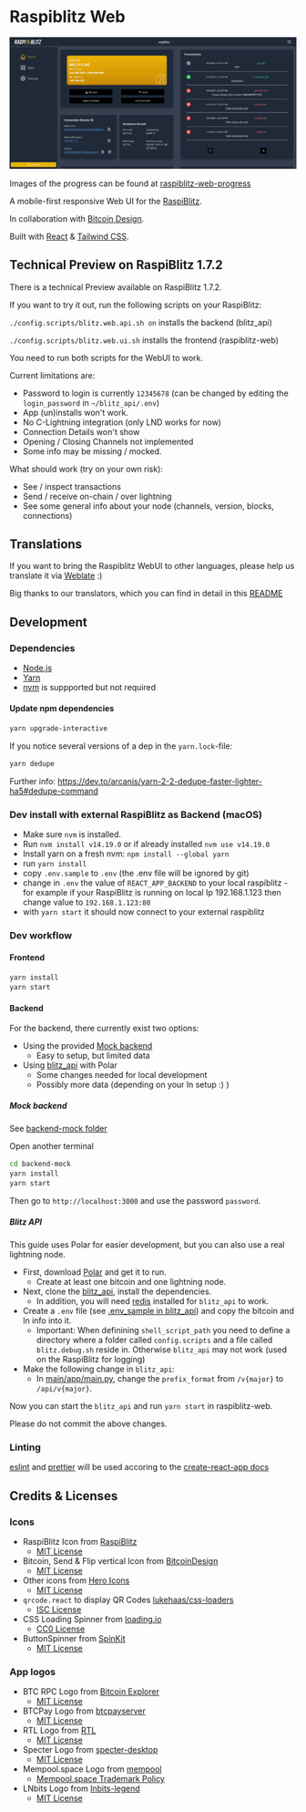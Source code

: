 # Raspiblitz Web

![Raspiblitz Dashboard](preview.png)

Images of the progress can be found at [raspiblitz-web-progress](https://github.com/cstenglein/raspiblitz-web-progress)

A mobile-first responsive Web UI for the [RaspiBlitz](https://github.com/rootzoll/raspiblitz).

In collaboration with [Bitcoin Design](https://bitcoin.design/).

Built with [React](https://reactjs.org/) & [Tailwind CSS](https://tailwindcss.com/).

## Technical Preview on RaspiBlitz 1.7.2

There is a technical Preview available on RaspiBlitz 1.7.2.

If you want to try it out, run the following scripts on your RaspiBlitz:

`./config.scripts/blitz.web.api.sh on` installs the backend (blitz_api)

`./config.scripts/blitz.web.ui.sh` installs the frontend (raspiblitz-web)

You need to run both scripts for the WebUI to work.

Current limitations are:

- Password to login is currently `12345678` (can be changed by editing the `login_password` in `~/blitz_api/.env`)
- App (un)installs won't work.
- No C-Lightning integration (only LND works for now)
- Connection Details won't show
- Opening / Closing Channels not implemented
- Some info may be missing / mocked.

What should work (try on your own risk):

- See / inspect transactions
- Send / receive on-chain / over lightning
- See some general info about your node (channels, version, blocks, connections)

## Translations

If you want to bring the Raspiblitz WebUI to other languages, please help us translate it via [Weblate](https://hosted.weblate.org/projects/raspiblitz-web/translations/) :)

Big thanks to our translators, which you can find in detail in this [README](src/i18n/README.md)

## Development

### Dependencies

- [Node.js](https://nodejs.org/en/download/)
- [Yarn](https://classic.yarnpkg.com/en/docs/install/)
- [nvm](https://github.com/nvm-sh/nvm#intro) is suppported but not required

#### Update npm dependencies

```sh
yarn upgrade-interactive
```

If you notice several versions of a dep in the `yarn.lock`-file:

```sh
yarn dedupe
```

Further info: https://dev.to/arcanis/yarn-2-2-dedupe-faster-lighter-ha5#dedupe-command

### Dev install with external RaspiBlitz as Backend (macOS)

- Make sure `nvm` is installed.
- Run `nvm install v14.19.0` or if already installed `nvm use v14.19.0`
- Install yarn on a fresh nvm: `npm install --global yarn`
- run `yarn install`
- copy `.env.sample` to `.env` (the .env file will be ignored by git)
- change in `.env` the value of `REACT_APP_BACKEND` to your local raspiblitz - for example if your RaspiBlitz is running on local Ip 192.168.1.123 then change value to `192.168.1.123:80`
- with `yarn start` it should now connect to your external raspiblitz

### Dev workflow

#### Frontend

```sh
yarn install
yarn start
```

#### Backend

For the backend, there currently exist two options:

- Using the provided [Mock backend](#mock-backend)
  - Easy to setup, but limited data
- Using [blitz_api](#blitz-api) with Polar
  - Some changes needed for local development
  - Possibly more data (depending on your ln setup :) )

##### Mock backend

See [backend-mock folder](./backend-mock)

Open another terminal

```sh
cd backend-mock
yarn install
yarn start
```

Then go to `http://localhost:3000` and use the password `password`.

##### Blitz API

This guide uses Polar for easier development, but you can also use a real lightning node.

- First, download [Polar](https://lightningpolar.com/) and get it to run.
  - Create at least one bitcoin and one lightning node.
- Next, clone the [blitz_api](https://github.com/fusion44/blitz_api), install the dependencies.
  - In addition, you will need [redis](https://redis.io/) installed for `blitz_api` to work.
- Create a `.env` file (see [.env_sample in blitz_api](https://github.com/fusion44/blitz_api/blob/main/.env_sample)) and copy the bitcoin and ln info into it.
  - Important: When definining `shell_script_path` you need to define a directory where a folder called `config.scripts` and a file called `blitz.debug.sh` reside in. Otherwise `blitz_api` may not work (used on the RaspiBlitz for logging)
- Make the following change in `blitz_api`:
  - In [main/app/main.py](https://github.com/fusion44/blitz_api/blob/main/app/main.py#L48), change the `prefix_format` from `/v{major}` to `/api/v{major}`.

Now you can start the `blitz_api` and run `yarn start` in raspiblitz-web.

Please do not commit the above changes.

### Linting

[eslint](https://eslint.org) and [prettier](https://prettier.io) will be used accoring to the [create-react-app docs](https://create-react-app.dev/docs/setting-up-your-editor)

## Credits & Licenses

### Icons

- RaspiBlitz Icon from [RaspiBlitz](https://github.com/rootzoll/raspiblitz)
  - [MIT License](https://github.com/rootzoll/raspiblitz/blob/v1.7/LICENSE)
- Bitcoin, Send & Flip vertical Icon from [BitcoinDesign](https://github.com/bitcoindesign/bitcoin-icons)
  - [MIT License](https://github.com/BitcoinDesign/Bitcoin-Icons/blob/main/LICENSE)
- Other icons from [Hero Icons](https://heroicons.com/)
  - [MIT License](https://github.com/tailwindlabs/heroicons/blob/master/LICENSE)
- `qrcode.react` to display QR Codes [lukehaas/css-loaders](https://github.com/zpao/qrcode.react)
  - [ISC License](https://github.com/zpao/qrcode.react/blob/master/LICENSE)
- CSS Loading Spinner from [loading.io](https://loading.io/css/)
  - [CC0 License](https://loading.io/css/)
- ButtonSpinner from [SpinKit](https://github.com/tobiasahlin/SpinKit)
  - [MIT License](https://github.com/tobiasahlin/SpinKit/blob/master/LICENSE)


### App logos

- BTC RPC Logo from [Bitcoin Explorer](https://bitcoinexplorer.org)
  - [MIT License](https://github.com/janoside/btc-rpc-explorer)
- BTCPay Logo from [btcpayserver](https://github.com/btcpayserver/btcpayserver)
  - [MIT License](https://github.com/btcpayserver/btcpayserver/blob/master/LICENSE)
- RTL Logo from [RTL](https://github.com/Ride-The-Lightning/RTL)
  - [MIT License](https://github.com/Ride-The-Lightning/RTL/blob/master/LICENSE)
- Specter Logo from [specter-desktop](https://github.com/cryptoadvance/specter-desktop)
  - [MIT License](https://github.com/cryptoadvance/specter-desktop/blob/master/LICENSE)
- Mempool.space Logo from [mempool](https://github.com/mempool/mempool)
  - [Mempool.space Trademark Policy](https://mempool.space/trademark-policy)
- LNbits Logo from [lnbits-legend](https://github.com/lnbits/lnbits-legend)
  - [MIT License](https://github.com/lnbits/lnbits-legend/blob/master/LICENSE)
